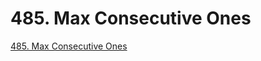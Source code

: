 # 485. Max Consecutive Ones

[485. Max Consecutive Ones](https://leetcode.com/problems/max-consecutive-ones/description/)